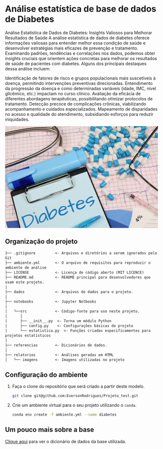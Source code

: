 # Análise estatística de base de dados de Diabetes

Análise Estatística de Dados de Diabetes: Insights Valiosos para Melhorar Resultados de Saúde
A análise estatística de dados de diabetes oferece informações valiosas para entender melhor essa condição de saúde e desenvolver estratégias mais eficazes de prevenção e tratamento. Examinando padrões, tendências e correlações nos dados, podemos obter insights cruciais que orientem ações concretas para melhorar os resultados de saúde de pacientes com diabetes.
Alguns dos principais destaques dessa análise incluem:

Identificação de fatores de risco e grupos populacionais mais suscetíveis à doença, permitindo intervenções preventivas direcionadas.
Entendimento da progressão da doença e como determinadas variáveis (idade, IMC, nível glicêmico, etc.) impactam no curso clínico.
Avaliação da eficácia de diferentes abordagens terapêuticas, possibilitando otimizar protocolos de tratamento.
Detecção precoce de complicações crônicas, viabilizando acompanhamento e cuidados especializados.
Mapeamento de disparidades no acesso e qualidade do atendimento, subsidiando esforços para reduzir iniquidades.

![IMAGENS](relatorios/imagens/diabetes.jpg)

## Organização do projeto

```
├── .gitignore         <- Arquivos e diretórios a serem ignorados pelo Git
├── ambiente.yml       <- O arquivo de requisitos para reproduzir o ambiente de análise
├── LICENSE            <- Licença de código aberto (MIT LICENCE)
├── README.md          <- README principal para desenvolvedores que usam este projeto.
|
├── dados              <- Arquivos de dados para o projeto.
|
├── notebooks          <- Jupyter Notbooks
│
|   └──src             <- Código-fonte para uso neste projeto.
|      │
|      ├── __init__.py  <- Torna um módulo Python
|      ├── config.py    <- Configurações básicas do projeto
|      └── estatistica.py  <- Funções criadas especificamentes para projetos estatísticos
|
├── referencias        <- Dicionários de dados.
|
├── relatorios         <- Análises geradas em HTML
│   └── imagens        <- Imagens utilizadas no projeto
```

## Configuração do ambiente

1. Faça o clone do repositório que será criado a partir deste modelo.

    ```bash
    git clone git@github.com:EversonRodrigues/Projeto_test.git
    ```

2. Crie um ambiente virtual para o seu projeto utilizando o `conda`.

    ```bash
    conda env create -f ambiente.yml --name diabetes
    ```

## Um pouco mais sobre a base

[Clique aqui](referencias/01_dicionario_de_dados.md) para ver o dicionário de dados da base utilizada.
